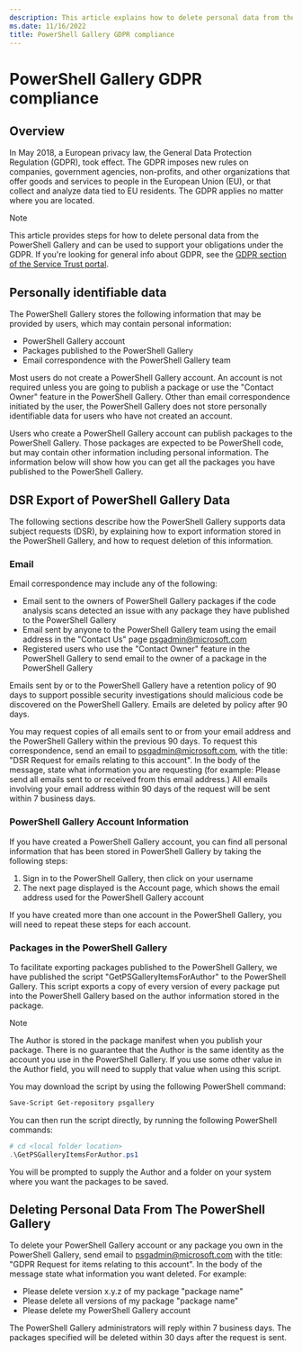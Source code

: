 ```yaml
---
description: This article explains how to delete personal data from the PowerShell Gallery and can be used to support your obligations under the GDPR.
ms.date: 11/16/2022
title: PowerShell Gallery GDPR compliance
---
```

# PowerShell Gallery GDPR compliance

## Overview

In May 2018, a European privacy law, the General Data Protection Regulation (GDPR), took effect. The
GDPR imposes new rules on companies, government agencies, non-profits, and other organizations that
offer goods and services to people in the European Union (EU), or that collect and analyze data tied
to EU residents. The GDPR applies no matter where you are located.

> [!NOTE]
> This article provides steps for how to delete personal data from the PowerShell Gallery and can be
> used to support your obligations under the GDPR. If you're looking for general info about GDPR,
> see the
> [GDPR section of the Service Trust portal](https://servicetrust.microsoft.com/ViewPage/GDPRGetStarted).

## Personally identifiable data

The PowerShell Gallery stores the following information that may be provided by users, which may
contain personal information:

- PowerShell Gallery account
- Packages published to the PowerShell Gallery
- Email correspondence with the PowerShell Gallery team

Most users do not create a PowerShell Gallery account. An account is not required unless you are
going to publish a package or use the "Contact Owner" feature in the PowerShell Gallery. Other than
email correspondence initiated by the user, the PowerShell Gallery does not store personally
identifiable data for users who have not created an account.

Users who create a PowerShell Gallery account can publish packages to the PowerShell Gallery. Those
packages are expected to be PowerShell code, but may contain other information including personal
information. The information below will show how you can get all the packages you have published to
the PowerShell Gallery.

## DSR Export of PowerShell Gallery Data

The following sections describe how the PowerShell Gallery supports data subject requests (DSR), by
explaining how to export information stored in the PowerShell Gallery, and how to request deletion
of this information.

### Email

Email correspondence may include any of the following:

- Email sent to the owners of PowerShell Gallery packages if the code analysis scans detected an
  issue with any package they have published to the PowerShell Gallery
- Email sent by anyone to the PowerShell Gallery team using the email address in the "Contact Us"
  page [psgadmin@microsoft.com](mailto:psgadmin@microsoft.com)
- Registered users who use the "Contact Owner" feature in the PowerShell Gallery to send email to
  the owner of a package in the PowerShell Gallery

Emails sent by or to the PowerShell Gallery have a retention policy of 90 days to support possible
security investigations should malicious code be discovered on the PowerShell Gallery. Emails are
deleted by policy after 90 days.

You may request copies of all emails sent to or from your email address and the PowerShell Gallery
within the previous 90 days. To request this correspondence, send an email to
[psgadmin@microsoft.com](mailto:psgadmin@microsoft.com), with the title: "DSR Request for emails
relating to this account". In the body of the message, state what information you are requesting
(for example: Please send all emails sent to or received from this email address.) All emails
involving your email address within 90 days of the request will be sent within 7 business days.

### PowerShell Gallery Account Information

If you have created a PowerShell Gallery account, you can find all personal information that has
been stored in PowerShell Gallery by taking the following steps:

1. Sign in to the PowerShell Gallery, then click on your username
2. The next page displayed is the Account page, which shows the email address used for the
   PowerShell Gallery account

If you have created more than one account in the PowerShell Gallery, you will need to repeat these
steps for each account.

### Packages in the PowerShell Gallery

To facilitate exporting packages published to the PowerShell Gallery, we have published the script
"GetPSGalleryItemsForAuthor" to the PowerShell Gallery. This script exports a copy of every version
of every package put into the PowerShell Gallery based on the author information stored in the
package.

> [!NOTE]
> The Author is stored in the package manifest when you publish your package. There is no guarantee
> that the Author is the same identity as the account you use in the PowerShell Gallery. If you use
> some other value in the Author field, you will need to supply that value when using this script.

You may download the script by using the following PowerShell command:

```powershell
Save-Script Get-repository psgallery
```

You can then run the script directly, by running the following PowerShell commands:

```powershell
# cd <local folder location>
.\GetPSGalleryItemsForAuthor.ps1
```

You will be prompted to supply the Author and a folder on your system where you want the packages to
be saved.

## Deleting Personal Data From The PowerShell Gallery

To delete your PowerShell Gallery account or any package you own in the PowerShell Gallery, send
email to psgadmin@microsoft.com with the title: "GDPR Request for items relating to this account". In
the body of the message state what information you want deleted. For example:

- Please delete version x.y.z of my package "package name"
- Please delete all versions of my package "package name"
- Please delete my PowerShell Gallery account

The PowerShell Gallery administrators will reply within 7 business days.
The packages specified will be deleted within 30 days after the request is sent.
